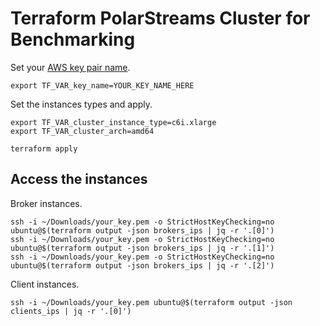 # Terraform PolarStreams Cluster for Benchmarking

Set your [AWS key pair name](https://docs.aws.amazon.com/AWSEC2/latest/UserGuide/create-key-pairs.html).

```shell
export TF_VAR_key_name=YOUR_KEY_NAME_HERE
```

Set the instances types and apply.

```shell
export TF_VAR_cluster_instance_type=c6i.xlarge
export TF_VAR_cluster_arch=amd64

terraform apply
```

## Access the instances

Broker instances.

```shell
ssh -i ~/Downloads/your_key.pem -o StrictHostKeyChecking=no ubuntu@$(terraform output -json brokers_ips | jq -r '.[0]')
ssh -i ~/Downloads/your_key.pem -o StrictHostKeyChecking=no ubuntu@$(terraform output -json brokers_ips | jq -r '.[1]')
ssh -i ~/Downloads/your_key.pem -o StrictHostKeyChecking=no ubuntu@$(terraform output -json brokers_ips | jq -r '.[2]')
```

Client instances.

```shell
ssh -i ~/Downloads/your_key.pem ubuntu@$(terraform output -json clients_ips | jq -r '.[0]')
```
